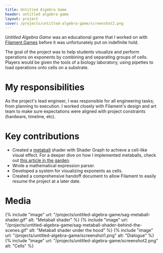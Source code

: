 ```yaml
---
title: Untitled Algebra Game
header: untitled algebra game
layout: project
cover: /projects/untitled-algebra-game/screenshot2.png
---
```


_Untitled Algebra Game_ was an educational game that I worked on with [Filament Games](https://www.filamentgames.com/) before it was unfortunately put on indefinite hold.

The goal of the project was to help students visualize and perform operations on exponents by combining and separating groups of cells. Players would be given the tools of a biology laboratory, using pipettes to load operations onto cells on a substrate.

# My responsibilities
As the project's lead engineer, I was responsible for all engineering tasks; from planning to execution. I worked closely with Filament's design and art team to make sure expectations were aligned with project constraints (hardware, timeline, etc).
  
# Key contributions
* Created a [metaball](https://en.wikipedia.org/wiki/Metaballs) shader with Shader Graph to achieve a cell-like visual effect. For a deeper dive on how I implemented metaballs, check out [this article in the garden](/garden/metaballs).
* Wrote a mathematical expression parser.
* Developed a system for visualizing exponents as cells.
* Created a comprehensive handoff document to allow Filament to easily resume the project at a later date.

# Media
{% include "image" url: "/projects/untitled-algebra-game/sag-metaball-shader.gif" alt: "Metaball shader" %}
{% include "image" url: "/projects/untitled-algebra-game/sag-metaball-shader-behind-the-scenes.gif" alt: "Metaball shader under the hood" %}
{% include "image" url: "/projects/untitled-algebra-game/screenshot1.png" alt: "Dialogue" %}
{% include "image" url: "/projects/untitled-algebra-game/screenshot2.png" alt: "Cells" %}